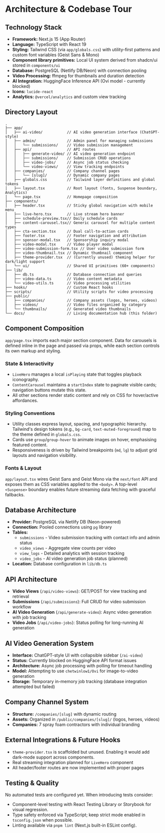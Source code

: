 # Architecture & Codebase Tour

## Technology Stack
- **Framework:** Next.js 15 (App Router)
- **Language:** TypeScript with React 19
- **Styling:** Tailwind CSS (via `app/globals.css`) with utility-first patterns and custom font variables (Geist Sans & Mono)
- **Component library primitives:** Local UI system derived from shadcn/ui stored in `components/ui`
- **Database:** PostgreSQL (Netlify DB/Neon) with connection pooling
- **Video Processing:** ffmpeg for thumbnails and duration detection
- **AI Integration:** HuggingFace Inference API (Ovi model - currently blocked)
- **Icons:** `lucide-react`
- **Analytics:** `@vercel/analytics` and custom view tracking

## Directory Layout
```
.
├── app/
│   ├── ai-video/           // AI video generation interface (ChatGPT-style)
│   ├── admin/              // Admin panel for managing submissions
│   │   └── submissions/    // Video submission management
│   ├── api/                // API routes
│   │   ├── generate-video/ // AI video generation endpoint
│   │   ├── submissions/    // Submission CRUD operations
│   │   ├── video-jobs/     // Async job status checking
│   │   └── video-views/    // View tracking endpoints
│   ├── companies/          // Company channel pages
│   │   └── [slug]/         // Dynamic company pages
│   ├── globals.css         // Tailwind layer definitions and global tokens
│   ├── layout.tsx          // Root layout (fonts, Suspense boundary, Analytics)
│   └── page.tsx            // Homepage composition
├── components/
│   ├── header.tsx          // Sticky global navigation with mobile menu
│   ├── live-hero.tsx       // Live stream hero banner
│   ├── schedule-preview.tsx// Daily schedule cards
│   ├── content-carousel.tsx// Generic carousel for multiple content types
│   ├── cta-section.tsx     // Dual call-to-action cards
│   ├── footer.tsx          // Footer navigation and attribution
│   ├── sponsor-modal.tsx   // Sponsorship inquiry modal
│   ├── video-modal.tsx     // Video player modal
│   ├── video-submission-form.tsx // User video submission form
│   ├── video-thumbnail.tsx // Dynamic thumbnail component
│   ├── theme-provider.tsx  // (Currently unused) theming helper for dark/light support
│   └── ui/                 // Shared UI primitives (60+ components)
├── lib/
│   ├── db.ts               // Database connection and queries
│   ├── video-data.ts       // Video content metadata
│   └── video-utils.ts      // Video processing utilities
├── hooks/                  // Custom React hooks
├── scripts/                // Utility scripts for video processing
├── public/
│   ├── companies/          // Company assets (logos, heroes, videos)
│   ├── videos/             // Video files organized by category
│   └── thumbnails/         // Generated video thumbnails
└── docs/                   // Living documentation hub (this folder)
```

## Component Composition
`app/page.tsx` imports each major section component. Data for carousels is defined inline in the page and passed via props, while each section controls its own markup and styling.

### State & Interactivity
- `LiveHero` manages a local `isPlaying` state that toggles playback iconography.
- `ContentCarousel` maintains a `startIndex` state to paginate visible cards; navigation buttons mutate this state.
- All other sections render static content and rely on CSS for hover/active affordances.

### Styling Conventions
- Utility classes express layout, spacing, and typographic hierarchy. Tailwind's design tokens (e.g., `bg-card`, `text-muted-foreground`) map to the theme defined in `globals.css`.
- Cards use `group`/`group-hover` to animate images on hover, emphasising featured content.
- Responsiveness is driven by Tailwind breakpoints (`md`, `lg`) to adjust grid layouts and navigation visibility.

### Fonts & Layout
`app/layout.tsx` wires Geist Sans and Geist Mono via the `next/font` API and exposes them as CSS variables applied to the `<body>`. A top-level `<Suspense>` boundary enables future streaming data fetching with graceful fallbacks.

## Database Architecture
- **Provider:** PostgreSQL via Netlify DB (Neon-powered)
- **Connection:** Pooled connections using `pg` library
- **Tables:**
  - `submissions` - Video submission tracking with contact info and admin status
  - `video_views` - Aggregate view counts per video
  - `view_logs` - Detailed analytics with session tracking
  - `video_jobs` - AI video generation job status (planned)
- **Location:** Database configuration in `lib/db.ts`

## API Architecture
- **Video Views** (`/api/video-views`): GET/POST for view tracking and retrieval
- **Submissions** (`/api/submissions`): Full CRUD for video submission workflow
- **AI Video Generation** (`/api/generate-video`): Async video generation with job tracking
- **Video Jobs** (`/api/video-jobs`): Status polling for long-running AI generation

## AI Video Generation System
- **Interface:** ChatGPT-style UI with collapsible sidebar (`/ai-video`)
- **Status:** Currently blocked on HuggingFace API format issues
- **Architecture:** Async job processing with polling for timeout handling
- **Model:** Attempting to use `chetwinlow1/Ovi` for image-to-video generation
- **Storage:** Temporary in-memory job tracking (database integration attempted but failed)

## Company Channel System
- **Structure:** `/companies/[slug]` with dynamic routing
- **Assets:** Organized in `/public/companies/[slug]/` (logos, heroes, videos)
- **Companies:** 7 spray foam contractors with individual branding

## External Integrations & Future Hooks
- `theme-provider.tsx` is scaffolded but unused. Enabling it would add dark-mode support across components.
- Real streaming integration planned for `LiveHero` component
- All header/footer routes are now implemented with proper pages

## Testing & Quality
No automated tests are configured yet. When introducing tests consider:
- Component-level testing with React Testing Library or Storybook for visual regression.
- Type safety enforced via TypeScript; keep strict mode enabled in `tsconfig.json` when possible.
- Linting available via `pnpm lint` (Next.js built-in ESLint config).
